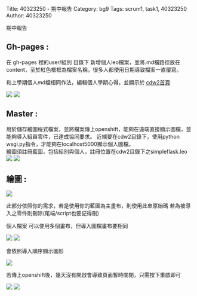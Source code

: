Title: 40323250 - 期中報告
Category: bg9
Tags: scrum1, task1, 40323250
Author: 40323250


期中報告

<!-- PELICAN_END_SUMMARY -->

<h2>Gh-pages : </h2>在 gh-pages 裡的user/組別 目錄下 新增個人leo檔案，並將.md檔路徑放在content，至於紅色框框為檔案名稱，很多人都使用日期導致檔案一直覆寫。

和上學期個人md檔相同作法，編輯個人學期心得，並顯示於
<a href="http://2015fallhw.github.io/cdw2/post/">cdw2首頁</a> 

<img src="./../files/bg9/1.png">

<img src="./../files/bg9/2.png">



<h2>Master : </h2>
用於儲存繪圖程式檔案，並將檔案傳上openshift，能夠在遠端直接顯示圖檔，並能夠導入組員零件，已達成協同要求。
近端要在cdw2目錄下，使用python wsgi.py指令，才能夠在localhost5000顯示個人圖檔。
<br>
繪圖須註冊藍圖，包括組別與個人，註冊位置在cdw2目錄下之simpleflask.leo

<img src="./../files/bg9/3.png">

<img src="./../files/bg9/4.png">

<h2>繪圖 : </h2>

<img src="./../files/bg9/5.png">

此部分依照你的需求，若是使用你的藍圖為主畫布，則使用此串原始碼
若為被導入之零件則刪除(尾端/script也要記得刪)

個人檔案  可以使用多個畫布，但導入圖檔畫布要相同

<img src="./../files/bg9/6.png">



<img src="./../files/bg9/8.png">


會依照導入順序顯示圖形


<img src="./../files/bg9/9.png">


若傳上openshift後，幾天沒有開啟會導致頁面暫時關閉，只需按下重啟即可


<img src="./../files/bg9/10.png">


<img src="./../files/bg9/ABCD.png">









